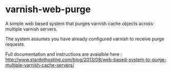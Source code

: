 varnish-web-purge
=================

A simple web based system that purges varnish cache objects across multiple varnish servers.

The system assumes you have already configured varnish to receive purge requests.

Full documentation and instructions are avaialble here : http://www.stardothosting.com/blog/2013/08/web-based-system-to-purge-multiple-varnish-cache-servers/

